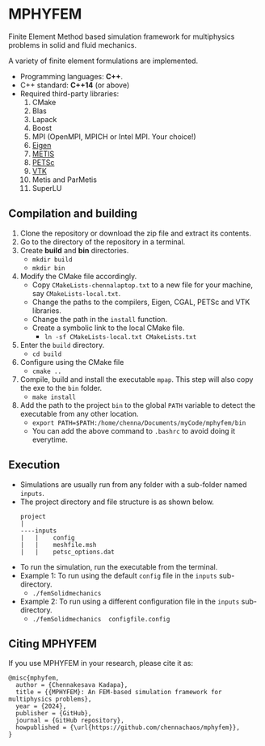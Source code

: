 # MPHYFEM
Finite Element Method based simulation framework for multiphysics problems in solid and fluid mechanics.

A variety of finite element formulations are implemented.


* Programming languages: **C++**.
* C++ standard: **C++14** (or above)
* Required third-party libraries:
  1. CMake
  2. Blas
  3. Lapack
  4. Boost
  5. MPI (OpenMPI, MPICH or Intel MPI. Your choice!)
  6. [Eigen](http://eigen.tuxfamily.org/index.php?title=Main_Page)
  7. [METIS](http://glaros.dtc.umn.edu/gkhome/metis/metis/overview)
  8. [PETSc](https://www.mcs.anl.gov/petsc/)
  9. [VTK](https://vtk.org/)
  10. Metis and ParMetis
  11. SuperLU


## Compilation and building
1. Clone the repository or download the zip file and extract its contents.
2. Go to the directory of the repository in a terminal.
3. Create **build** and **bin** directories.
    * `mkdir build`
    * `mkdir bin`
4. Modify the CMake file accordingly.
    * Copy `CMakeLists-chennalaptop.txt` to a new file for your machine, say `CMakeLists-local.txt`.
    * Change the paths to the compilers, Eigen, CGAL, PETSc and VTK libraries.
    * Change the path in the `install` function.
    * Create a symbolic link to the local CMake file.
      * `ln -sf CMakeLists-local.txt CMakeLists.txt`
5. Enter the `build` directory.
    * `cd build`
6. Configure using the CMake file
    * `cmake ..`
7. Compile, build and install the executable `mpap`. This step will also copy the exe to the `bin` folder.
    * `make install`
8. Add the path to the project `bin` to the global `PATH` variable to detect the executable from any other location.
    * `export PATH=$PATH:/home/chenna/Documents/myCode/mphyfem/bin`
    * You can add the above command to `.bashrc` to avoid doing it everytime.

## Execution
* Simulations are usually run from any folder with a sub-folder named `inputs`.
* The project directory and file structure is as shown below.
    ```
    project
    |
    ----inputs
    |   |    config
    |   |    meshfile.msh
    |   |    petsc_options.dat
    ```
* To run the simulation, run the executable from the terminal.
* Example 1: To run using the default `config` file in the `inputs` sub-directory.
  * `./femSolidmechanics` 
* Example 2: To run using a different configuration file in the `inputs` sub-directory.
    * `./femSolidmechanics  configfile.config`


## Citing MPHYFEM
If you use MPHYFEM in your research, please cite it as:

```
@misc{mphyfem,
  author = {Chennakesava Kadapa},
  title = {{MPHYFEM}: An FEM-based simulation framework for multiphysics problems},
  year = {2024},
  publisher = {GitHub},
  journal = {GitHub repository},
  howpublished = {\url{https://github.com/chennachaos/mphyfem}},
}
```

